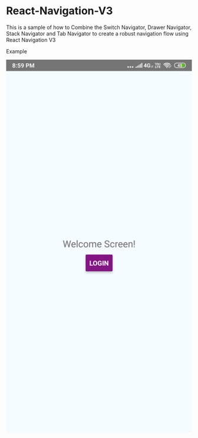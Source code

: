 # React-Navigation-V3
This is a sample of how to Combine the Switch Navigator, Drawer Navigator, Stack Navigator and Tab Navigator to create a robust navigation flow using React Navigation V3

Example

![alt text](https://github.com/Dheenathayalan/React-Navigation-V3/blob/master/screenshots/Screenshot_2019-04-03-20-59-09-797_com.react_native_navigator.png)
